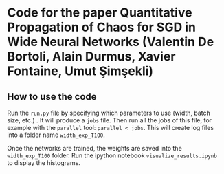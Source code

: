 # Code for the paper Quantitative Propagation of Chaos for SGD in Wide Neural Networks (Valentin De Bortoli, Alain Durmus, Xavier Fontaine, Umut Şimşekli)

## How to use the code

Run the `run.py` file by specifying which parameters to use (width, batch size, etc.) . It will produce a `jobs` file. Then run all the jobs of this file, for example with the `parallel` tool: `parallel < jobs`. This will create log files into a folder name `width_exp_T100`.

Once the networks are trained, the weights are saved into the `width_exp_T100` folder. Run the ipython notebook `visualize_results.ipynb` to display the histograms.

